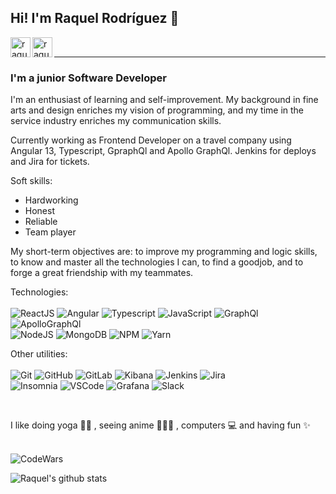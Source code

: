 
## Hi! I'm Raquel Rodríguez 🌼 

[<img align='left' alt=' raquelrodriguez | LinkedIn' width='32px' src='https://iconmonstr.com/wp-content/g/gd/makefg.php?i=../releases/preview/2012/png/iconmonstr-linkedin-3.png&r=0&g=0&b=0'/>][linkedin]
[<img align='left' alt=' raquelrodriguez | Gmail' width='32px' src='https://cdns.iconmonstr.com/wp-content/releases/preview/2018/240/iconmonstr-gmail-1.png' />][Gmail]


<br/><hr>

### I'm a junior Software Developer
I'm an enthusiast of learning and self-improvement. My background in fine arts and design enriches my vision of programming, and my time in the service industry enriches my communication skills.

Currently working as Frontend Developer on a travel company using Angular 13, Typescript, GpraphQl and Apollo GraphQl. Jenkins for deploys and Jira for tickets.


Soft skills:
* Hardworking 
* Honest 
* Reliable 
* Team player

My short-term objectives are: to improve my programming and logic skills, to know and master all the technologies I can, to find a goodjob, and to forge a great friendship with my teammates.

Technologies:
<br/>
<br/>
<img alt='ReactJS' src='https://img.shields.io/badge/-ReactJS-51CBF2?style=flat&logo=react&logoColor=white' />
<img alt='Angular' src='https://img.shields.io/badge/Angular-DD0031?style=flat&logo=angular&logoColor=white' />
<img alt='Typescript' src='https://img.shields.io/badge/TypeScript-007ACC?style=flat&logo=typescript&logoColor=white' />
<img alt='JavaScript' src='https://img.shields.io/badge/-Javascript-F7DF1E?logo=javascript&logoColor=white&style=plastic' />
<img alt='GraphQl' src='https://img.shields.io/badge/GraphQl-E10098?style=flat&logo=graphql&logoColor=white' />
<img alt='ApolloGraphQl' src='https://img.shields.io/badge/Apollo%20GraphQL-311C87?&style=flat=Apollo%20GraphQL&logoColor=white' />
<br/>
<img alt='NodeJS' src='https://img.shields.io/badge/-NodeJs-339933?logo=Nodejs&logoColor=white&style=plastic' />
<img alt='MongoDB' src='http://img.shields.io/badge/-MongoDB-47A248?style=flat&logo=mongodb&logoColor=white&style=plastic' />
<img alt='NPM' src='https://img.shields.io/badge/-NPM-CB3837?style=flat&logo=npm&logoColor=white&style=plastic' />
<img alt='Yarn' src='https://img.shields.io/badge/Yarn-2C8EBB?style=flat&logo=yarn&logoColor=white' />

Other utilities:
<br/>
<br/>
<img alt='Git' src='https://img.shields.io/badge/-Git-F05032?logo=git&logoColor=white&style=plastic' />
<img alt='GitHub' src='https://img.shields.io/badge/-Github-181717?style=flat&logo=github&logoColor=white&style=plastic' />
<img alt='GitLab' src='https://img.shields.io/badge/GitLab-330F63?style=flat&logo=gitlab&logoColor=white' />
<img alt='Kibana' src='https://img.shields.io/badge/Kibana-005571?style=flat&logo=Kibana&logoColor=white' />
<img alt='Jenkins' src='https://img.shields.io/badge/Jenkins-D24939?style=flat&logo=Jenkins&logoColor=white' />
<img alt='Jira' src='https://img.shields.io/badge/Jira-0052CC?style=flat&logo=Jira&logoColor=white' />
<br/>
<img alt='Insomnia' src='https://img.shields.io/badge/Insomnia-5849be?style=flat&logo=Insomnia&logoColor=white' />
<img alt='VSCode' src='https://img.shields.io/badge/-VSCode-007ACC?style=flat&logo=visual-studio-code&logoColor=white&style=plastic' />
<img alt='Grafana' src='https://img.shields.io/badge/Grafana-F2F4F9?style=flat&logo=grafana&logoColor=orange&labelColor=F2F4F9' />
<img alt='Slack' src='https://img.shields.io/badge/-Slack-4A154B?style=flat&logo=slack&logoColor=white&style=plastic' />

<br/>

I like doing yoga 🧘‍♀️ , seeing anime 👩🏻‍💻 , computers 💻 and having fun ✨
<br/>
<br/>

<img alt='CodeWars' src='https://www.codewars.com/users/srtamaciel/badges/large' />


![Raquel's github stats](https://github-readme-stats.vercel.app/api?username=srtamaciel&theme=material-palenight&show_icons=true)  

[linkedin]: https://www.linkedin.com/in/raquel-rodriguez-diaz/
[Gmail]: mailto:srtademaciel@gmail.com



<!--
**srtamaciel/srtamaciel** is a ✨ _special_ ✨ repository because its `README.md` (this file) appears on your GitHub profile.

Here are some ideas to get you started:

- 🔭 I’m currently working on ...
- 🌱 I’m currently learning ...
- 👯 I’m looking to collaborate on ...
- 🤔 I’m looking for help with ...
- 💬 Ask me about ...
- 📫 How to reach me: ...
- 😄 Pronouns: ...
- ⚡ Fun fact: ...
-->
